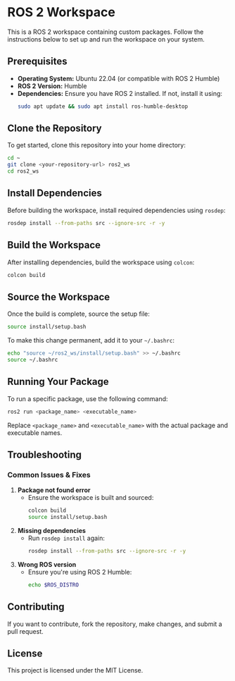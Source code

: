 # ROS 2 Workspace

This is a ROS 2 workspace containing custom packages. Follow the instructions below to set up and run the workspace on your system.

## Prerequisites
- **Operating System:** Ubuntu 22.04 (or compatible with ROS 2 Humble)
- **ROS 2 Version:** Humble
- **Dependencies:** Ensure you have ROS 2 installed. If not, install it using:
  ```bash
  sudo apt update && sudo apt install ros-humble-desktop
  ```

## Clone the Repository
To get started, clone this repository into your home directory:
```bash
cd ~
git clone <your-repository-url> ros2_ws
cd ros2_ws
```

## Install Dependencies
Before building the workspace, install required dependencies using `rosdep`:
```bash
rosdep install --from-paths src --ignore-src -r -y
```

## Build the Workspace
After installing dependencies, build the workspace using `colcon`:
```bash
colcon build
```

## Source the Workspace
Once the build is complete, source the setup file:
```bash
source install/setup.bash
```
To make this change permanent, add it to your `~/.bashrc`:
```bash
echo "source ~/ros2_ws/install/setup.bash" >> ~/.bashrc
source ~/.bashrc
```

## Running Your Package
To run a specific package, use the following command:
```bash
ros2 run <package_name> <executable_name>
```
Replace `<package_name>` and `<executable_name>` with the actual package and executable names.

## Troubleshooting
### Common Issues & Fixes
1. **Package not found error**
   - Ensure the workspace is built and sourced:
     ```bash
     colcon build
     source install/setup.bash
     ```
2. **Missing dependencies**
   - Run `rosdep install` again:
     ```bash
     rosdep install --from-paths src --ignore-src -r -y
     ```
3. **Wrong ROS version**
   - Ensure you're using ROS 2 Humble:
     ```bash
     echo $ROS_DISTRO
     ```

## Contributing
If you want to contribute, fork the repository, make changes, and submit a pull request.

## License
This project is licensed under the MIT License.

